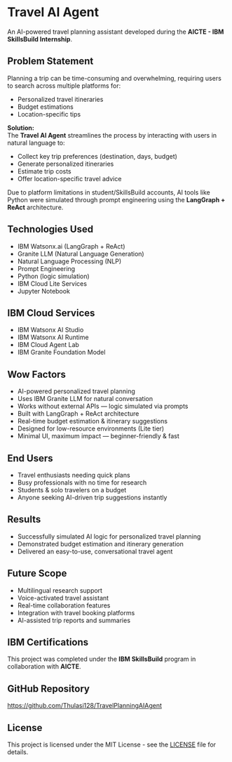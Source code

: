 

# Travel AI Agent 

An AI-powered travel planning assistant developed during the **AICTE - IBM SkillsBuild Internship**.

##  Problem Statement
Planning a trip can be time-consuming and overwhelming, requiring users to search across multiple platforms for:
- Personalized travel itineraries
- Budget estimations
- Location-specific tips

**Solution:**  
The **Travel AI Agent** streamlines the process by interacting with users in natural language to:
- Collect key trip preferences (destination, days, budget)
- Generate personalized itineraries
- Estimate trip costs
- Offer location-specific travel advice

Due to platform limitations in student/SkillsBuild accounts, AI tools like Python were simulated through prompt engineering using the **LangGraph + ReAct** architecture.


##  Technologies Used
- IBM Watsonx.ai (LangGraph + ReAct)
- Granite LLM (Natural Language Generation)
- Natural Language Processing (NLP)
- Prompt Engineering
- Python (logic simulation)
- IBM Cloud Lite Services
- Jupyter Notebook



##  IBM Cloud Services
- IBM Watsonx AI Studio
- IBM Watsonx AI Runtime
- IBM Cloud Agent Lab
- IBM Granite Foundation Model


##  Wow Factors
- AI-powered personalized travel planning
- Uses IBM Granite LLM for natural conversation
- Works without external APIs — logic simulated via prompts
- Built with LangGraph + ReAct architecture
- Real-time budget estimation & itinerary suggestions
- Designed for low-resource environments (Lite tier)
- Minimal UI, maximum impact — beginner-friendly & fast



##  End Users
- Travel enthusiasts needing quick plans
- Busy professionals with no time for research
- Students & solo travelers on a budget
- Anyone seeking AI-driven trip suggestions instantly


##  Results
- Successfully simulated AI logic for personalized travel planning
- Demonstrated budget estimation and itinerary generation
- Delivered an easy-to-use, conversational travel agent


##  Future Scope
- Multilingual research support
- Voice-activated travel assistant
- Real-time collaboration features
- Integration with travel booking platforms
- AI-assisted trip reports and summaries



##  IBM Certifications
This project was completed under the **IBM SkillsBuild** program in collaboration with **AICTE**.



##  GitHub Repository
https://github.com/Thulasi128/TravelPlanningAIAgent



##  License
This project is licensed under the MIT License - see the [LICENSE](LICENSE) file for details.
